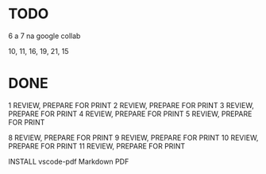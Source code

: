 # TODO

6 a 7 na google collab

10, 11, 16, 19, 21, 15

# DONE
1 REVIEW, PREPARE FOR PRINT
2 REVIEW, PREPARE FOR PRINT
3 REVIEW, PREPARE FOR PRINT
4 REVIEW, PREPARE FOR PRINT
5 REVIEW, PREPARE FOR PRINT


8 REVIEW, PREPARE FOR PRINT
9 REVIEW, PREPARE FOR PRINT
10 REVIEW, PREPARE FOR PRINT
11 REVIEW, PREPARE FOR PRINT

INSTALL
vscode-pdf
Markdown PDF